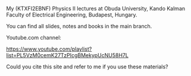 My (KTXFI2EBNF) Physics II lectures at Obuda University, Kando Kalman Faculty of Electrical Engineering, Budapest, Hungary.

You can find all slides, notes and books in the main branch. 

Youtube.com channel:

https://www.youtube.com/playlist?list=PL5VzM0cemK27TzPIcgBMekypUcNU58H7L

Could you cite this site and refer to me if you use these materials?
